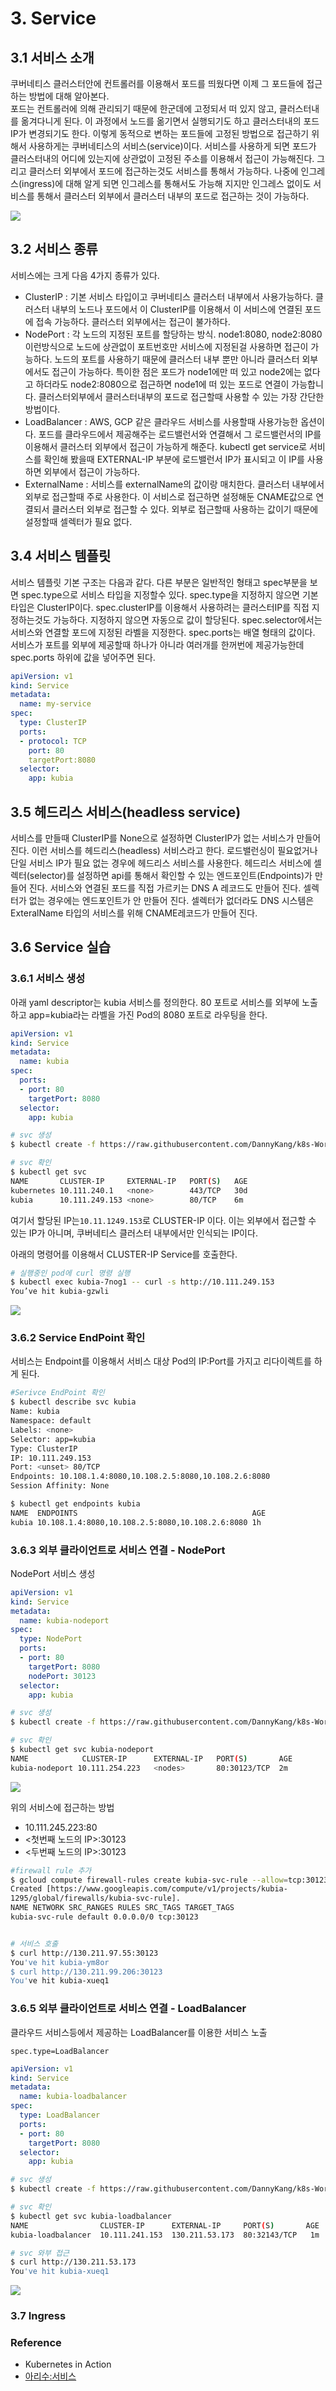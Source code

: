 # 3. Service

## 3.1 서비스 소개
쿠버네티스 클러스터안에 컨트롤러를 이용해서 포드를 띄웠다면 이제 그 포드들에 접근하는 방법에 대해 알아본다.  
포드는 컨트롤러에 의해 관리되기 때문에 한군데에 고정되서 떠 있지 않고, 클러스터내를 옮겨다니게 된다. 이 과정에서 노드를 옮기면서 실행되기도 하고 클러스터내의 포드 IP가 변경되기도 한다. 이렇게 동적으로 변하는 포드들에 고정된 방법으로 접근하기 위해서 사용하게는 쿠버네티스의 서비스(service)이다. 서비스를 사용하게 되면 포드가 클러스터내의 어디에 있는지에 상관없이 고정된 주소를 이용해서 접근이 가능해진다. 그리고 클러스터 외부에서 포드에 접근하는것도 서비스를 통해서 가능하다. 나중에 인그레스(ingress)에 대해 알게 되면 인그레스를 통해서도 가능해 지지만 인그레스 없이도 서비스를 통해서 클러스터 외부에서 클러스터 내부의 포드로 접근하는 것이 가능하다. 

![](img/3-1.png)


## 3.2 서비스 종류
서비스에는 크게 다음 4가지 종류가 있다. 
 - ClusterIP : 기본 서비스 타입이고 쿠버네티스 클러스터 내부에서 사용가능하다. 클러스터 내부의 노드나 포드에서 이 ClusterIP를 이용해서 이 서비스에 연결된 포드에 접속 가능하다. 클러스터 외부에서는 접근이 불가하다. 
 - NodePort : 각 노드의 지정된 포트를 할당하는 방식. node1:8080, node2:8080 이런방식으로 노드에 상관없이 포트번호만 서비스에 지정된걸 사용하면 접근이 가능하다. 노드의 포트를 사용하기 때문에 클러스터 내부 뿐만 아니라 클러스터 외부에서도 접근이 가능하다. 특이한 점은 포드가 node1에만 떠 있고 node2에는 없다고 하더라도 node2:8080으로 접근하면 node1에 떠 있는 포드로 연결이 가능합니다. 클러스터외부에서 클러스터내부의 포드로 접근할때 사용할 수 있는 가장 간단한 방법이다. 
 - LoadBalancer : AWS, GCP 같은 클라우드 서비스를 사용할때 사용가능한 옵션이다. 포드를 클라우드에서 제공해주는 로드밸런서와 연결해서 그 로드밸런서의 IP를 이용해서 클러스터 외부에서 접근이 가능하게 해준다. kubectl get service로 서비스를 확인해 봤을때 EXTERNAL-IP 부분에 로드밸런서 IP가 표시되고 이 IP를 사용하면 외부에서 접근이 가능하다. 
 - ExternalName : 서비스를 externalName의 값이랑 매치한다. 클러스터 내부에서 외부로 접근할때 주로 사용한다. 이 서비스로 접근하면 설정해둔 CNAME값으로 연결되서 클러스터 외부로 접근할 수 있다. 외부로 접근할때 사용하는 값이기 때문에 설정할때 셀렉터가 필요 없다.


## 3.4 서비스 템플릿
서비스 템플릿 기본 구조는 다음과 같다. 다른 부분은 일반적인 형태고 spec부분을 보면 spec.type으로 서비스 타입을 지정할수 있다. spec.type을 지정하지 않으면 기본 타입은 ClusterIP이다. spec.clusterIP를 이용해서 사용하려는 클러스터IP를 직접 지정하는것도 가능하다. 지정하지 않으면 자동으로 값이 할당된다. spec.selector에서는 서비스와 연결할 포드에 지정된 라벨을 지정한다. spec.ports는 배열 형태의 값이다. 서비스가 포트를 외부에 제공할때 하나가 아니라 여러개를 한꺼번에 제공가능한데 spec.ports 하위에 값을 넣어주면 된다. 

```yaml
apiVersion: v1
kind: Service
metadata:
  name: my-service
spec:
  type: ClusterIP
  ports:
  - protocol: TCP
    port: 80
    targetPort:8080    
  selector:
    app: kubia

```

## 3.5 헤드리스 서비스(headless service)
서비스를 만들때 ClusterIP를 None으로 설정하면 ClusterIP가 없는 서비스가 만들어 진다. 이런 서비스를 헤드리스(headless) 서비스라고 한다. 로드밸런싱이 필요없거나 단일 서비스 IP가 필요 없는 경우에 헤드리스 서비스를 사용한다.  헤드리스 서비스에 셀렉터(selector)를 설정하면 api를 통해서 확인할 수 있는 엔드포인트(Endpoints)가 만들어 진다.  서비스와 연결된 포드를 직접 가르키는 DNS A 레코드도 만들어 진다. 셀렉터가 없는 경우에는 엔드포인트가 안 만들어 진다.  셀렉터가 없더라도 DNS 시스템은 ExteralName 타입의 서비스를 위해 CNAME레코드가 만들어 진다.  



## 3.6 Service 실습

### 3.6.1 서비스 생성

아래 yaml descriptor는 kubia 서비스를 정의한다. 80 포트로 서비스를 외부에 노출하고 app=kubia라는 라벨을 가진 Pod의 8080 포트로 라우팅을 한다. 
```yaml
apiVersion: v1
kind: Service
metadata:
  name: kubia
spec:
  ports:
  - port: 80
    targetPort: 8080
  selector:
    app: kubia

```


```bash
# svc 생성
$ kubectl create -f https://raw.githubusercontent.com/DannyKang/k8s-Workshop/master/chapter2/kubia-svc.yaml

# svc 확인
$ kubectl get svc
NAME       CLUSTER-IP     EXTERNAL-IP   PORT(S)   AGE
kubernetes 10.111.240.1   <none>        443/TCP   30d
kubia      10.111.249.153 <none>        80/TCP    6m
```

여기서 할당된 IP는`10.11.1249.153`로 CLUSTER-IP 이다. 이는 외부에서 접근할 수 있는 IP가 아니며, 쿠버네티스 클러스터 내부에서만 인식되는 IP이다.  

아래의 명령어를 이용해서 CLUSTER-IP Service를 호출한다. 
```bash
# 실행중인 pod에 curl 명령 실행
$ kubectl exec kubia-7nog1 -- curl -s http://10.111.249.153
You’ve hit kubia-gzwli

```
![](img/3-3.png)

### 3.6.2 Service EndPoint 확인
 서비스는 Endpoint를 이용해서 서비스 대상 Pod의 IP:Port를 가지고 리다이렉트를 하게 된다.   
```bash
#Serivce EndPoint 확인
$ kubectl describe svc kubia
Name: kubia
Namespace: default
Labels: <none>
Selector: app=kubia
Type: ClusterIP
IP: 10.111.249.153
Port: <unset> 80/TCP
Endpoints: 10.108.1.4:8080,10.108.2.5:8080,10.108.2.6:8080
Session Affinity: None

$ kubectl get endpoints kubia
NAME  ENDPOINTS                                       AGE
kubia 10.108.1.4:8080,10.108.2.5:8080,10.108.2.6:8080 1h
```

### 3.6.3 외부 클라이언트로 서비스 연결 - NodePort

NodePort 서비스 생성

```yaml
apiVersion: v1
kind: Service
metadata:
  name: kubia-nodeport
spec:
  type: NodePort
  ports:
  - port: 80
    targetPort: 8080
    nodePort: 30123
  selector:
    app: kubia
```

```bash
# svc 생성
$ kubectl create -f https://raw.githubusercontent.com/DannyKang/k8s-Workshop/master/chapter2/kubia-svc-nodeport.yaml

# svc 확인
$ kubectl get svc kubia-nodeport
NAME            CLUSTER-IP      EXTERNAL-IP   PORT(S)       AGE
kubia-nodeport 10.111.254.223   <nodes>       80:30123/TCP  2m

```
![](img/3-4.png)

위의 서비스에 접근하는 방법

 - 10.111.245.223:80
 - <첫번째 노드의 IP>:30123
 - <두번째 노드의 IP>:30123

```bash
#firewall rule 추가
$ gcloud compute firewall-rules create kubia-svc-rule --allow=tcp:30123
Created [https://www.googleapis.com/compute/v1/projects/kubia-
1295/global/firewalls/kubia-svc-rule].
NAME NETWORK SRC_RANGES RULES SRC_TAGS TARGET_TAGS
kubia-svc-rule default 0.0.0.0/0 tcp:30123


# 서비스 호출
$ curl http://130.211.97.55:30123
You've hit kubia-ym8or
$ curl http://130.211.99.206:30123
You've hit kubia-xueq1
```

### 3.6.5 외부 클라이언트로 서비스 연결 - LoadBalancer

클라우드 서비스등에서 제공하는 LoadBalancer를 이용한 서비스 노출

`spec.type=LoadBalancer`
```yaml
apiVersion: v1
kind: Service
metadata:
  name: kubia-loadbalancer
spec:
  type: LoadBalancer
  ports:
  - port: 80
    targetPort: 8080
  selector:
    app: kubia
```

```bash
# svc 생성
$ kubectl create -f https://raw.githubusercontent.com/DannyKang/k8s-Workshop/master/chapter2/kubia-svc-loadbalancer.yaml

# svc 확인
$ kubectl get svc kubia-loadbalancer
NAME                CLUSTER-IP      EXTERNAL-IP     PORT(S)       AGE
kubia-loadbalancer  10.111.241.153  130.211.53.173  80:32143/TCP   1m

# svc 와부 접근
$ curl http://130.211.53.173
You've hit kubia-xueq1
```

![](img/3-5.png)


### 3.7 Ingress 


### Reference
 - Kubernetes in Action
 - [아리수:서비스](https://arisu1000.tistory.com/27838)



